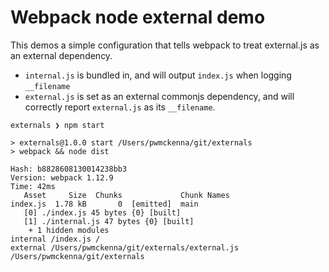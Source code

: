 # Webpack node external demo

This demos a simple configuration that tells webpack to treat external.js as an external dependency.

- `internal.js` is bundled in, and will output `index.js` when logging `__filename`
- `external.js` is set as an external commonjs dependency, and will correctly report `external.js` as its `__filename`.

```bs
externals ❯ npm start

> externals@1.0.0 start /Users/pwmckenna/git/externals
> webpack && node dist

Hash: b8828608130014238bb3
Version: webpack 1.12.9
Time: 42ms
   Asset     Size  Chunks             Chunk Names
index.js  1.78 kB       0  [emitted]  main
   [0] ./index.js 45 bytes {0} [built]
   [1] ./internal.js 47 bytes {0} [built]
    + 1 hidden modules
internal /index.js /
external /Users/pwmckenna/git/externals/external.js /Users/pwmckenna/git/externals
```